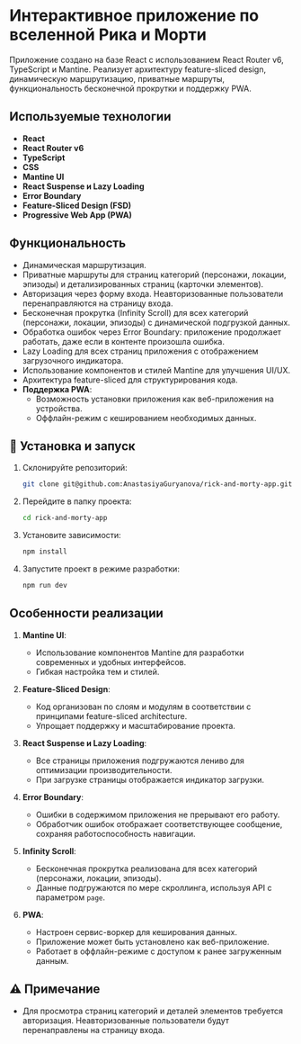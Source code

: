 # Интерактивное приложение по вселенной Рика и Морти

Приложение создано на базе React с использованием React Router v6, TypeScript и Mantine. Реализует архитектуру feature-sliced design, динамическую маршрутизацию, приватные маршруты, функциональность бесконечной прокрутки и поддержку PWA.

## Используемые технологии

-   **React**
-   **React Router v6**
-   **TypeScript**
-   **CSS**
-   **Mantine UI**
-   **React Suspense и Lazy Loading**
-   **Error Boundary**
-   **Feature-Sliced Design (FSD)**
-   **Progressive Web App (PWA)**

## Функциональность

-   Динамическая маршрутизация.
-   Приватные маршруты для страниц категорий (персонажи, локации, эпизоды) и детализированных страниц (карточки элементов).
-   Авторизация через форму входа. Неавторизованные пользователи перенаправляются на страницу входа.
-   Бесконечная прокрутка (Infinity Scroll) для всех категорий (персонажи, локации, эпизоды) с динамической подгрузкой данных.
-   Обработка ошибок через Error Boundary: приложение продолжает работать, даже если в контенте произошла ошибка.
-   Lazy Loading для всех страниц приложения с отображением загрузочного индикатора.
-   Использование компонентов и стилей Mantine для улучшения UI/UX.
-   Архитектура feature-sliced для структурирования кода.
-   **Поддержка PWA**:
    -   Возможность установки приложения как веб-приложения на устройства.
    -   Оффлайн-режим с кешированием необходимых данных.

## 🚀 Установка и запуск

1. Склонируйте репозиторий:

    ```bash
    git clone git@github.com:AnastasiyaGuryanova/rick-and-morty-app.git

    ```

2. Перейдите в папку проекта:

    ```bash
    cd rick-and-morty-app
    ```

3. Установите зависимости:

    ```bash
    npm install
    ```

4. Запустите проект в режиме разработки:

    ```bash
    npm run dev
    ```

## Особенности реализации

1. **Mantine UI**:

    - Использование компонентов Mantine для разработки современных и удобных интерфейсов.
    - Гибкая настройка тем и стилей.

2. **Feature-Sliced Design**:

    - Код организован по слоям и модулям в соответствии с принципами feature-sliced architecture.
    - Упрощает поддержку и масштабирование проекта.

3. **React Suspense и Lazy Loading**:

    - Все страницы приложения подгружаются лениво для оптимизации производительности.
    - При загрузке страницы отображается индикатор загрузки.

4. **Error Boundary**:

    - Ошибки в содержимом приложения не прерывают его работу.
    - Обработчик ошибок отображает соответствующее сообщение, сохраняя работоспособность навигации.

5. **Infinity Scroll**:

    - Бесконечная прокрутка реализована для всех категорий (персонажи, локации, эпизоды).
    - Данные подгружаются по мере скроллинга, используя API с параметром `page`.

6. **PWA**:
    - Настроен сервис-воркер для кеширования данных.
    - Приложение может быть установлено как веб-приложение.
    - Работает в оффлайн-режиме с доступом к ранее загруженным данным.

## ⚠️ Примечание

-   Для просмотра страниц категорий и деталей элементов требуется авторизация. Неавторизованные пользователи будут перенаправлены на страницу входа.
